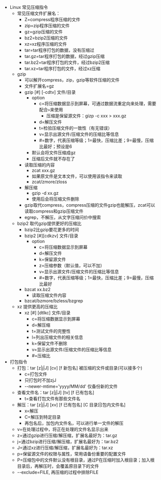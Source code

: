 * Linux 常见压缩指令
    * 常见压缩文件扩展名：
        * Z=compress程序压缩的文件
        * zip=zip程序压缩的文件
        * gz=gzip压缩的文件
        * bz2=bzip2压缩的文件
        * xz=xz程序压缩的文件
        * tar=tar程序打包的数据，没有压缩过
        * tar.gz=tar程序打包的数据，经过gzip压缩
        * tar.bz2=tar程序打包的文件，经过bzip2压缩
        * tar.xz=tar程序打包的文件，经过xz压缩
    * gzip
        * 可以解开compress，zip，gzip等软件压缩的文件
        * 文件扩展名=gz
        * gzip [#] [-cdtv] 文件/目录
            * option
                * c=将压缩数据显示到屏幕，可通过数据流重定向来处理，需要配合`>`来使用
                    * 压缩是保留源文件：gizp -c xxx > xxx.gz
                * d=解压文件
                * t=检验压缩文件的一致性（有无错误）
                * v=显示出源文件/压缩文件的压缩比等信息
                * #=数字，代表压缩等级；1=最快，压缩比差；9=最慢，压缩比最好；预设是6
            * 默认会将文件压缩成gz
            * 压缩后文件就不存在了
        * 读取压缩的内容
            * zcat xxx.gz
            * 如果原文件是文本文件，可以使用该指令来读取
            * zcat/zmore/zloss
        * 解压缩
            * gzip -d xx.gz
            * 使用后会将压缩文件删除
        * gzip取代compress，compress压缩的文件gzip也能解压，zcat可以读取compress和gzip压缩文件
        * egrep，不解压，从文字压缩问价中搜索
    * bzip2 取代gzip提供更好的压缩比
        * bzip2比gzip要花更多的时间
        * bzip2 [#][cdkzv] 文件/目录
            * option
                * c=将压缩数据显示到屏幕
                * d=解压文件
                * k=保留源文件
                * z=压缩参数（默认值，可以不加）
                * v=显示出源文件/压缩文件的压缩比等信息
                * #=数字，代表压缩等级；1=最快，压缩比差；9=最慢，压缩比最好
        * bzcat xx.bz2
            * 读取压缩文件内容
        * bzcat/bzmore/bzless/bzgrep
    * xz 提供更高的压缩比
        * xz [#] [dtlkc] 文件/目录
            * c=将压缩数据显示到屏幕
            * d=解压缩
            * t=测试文件的完整性
            * l=列出压缩文件的相关信息
            * k=保留文件不删除
            * v=显示出源文件/压缩文件的压缩比等信息
            * #=压缩比
* 打包指令
    * 打包：tar [z|j|J] [cv] [f 新包名] 被压缩的文件或目录(可以接多个)
        * c=打包文件
        * 只打包时不加zjJ
        * --newer-mtime='yyyy/MM/dd' 仅备份新的文件
    * 查看文件名：tar [z|j|J] [tv] [f 已有包名]
        * t=查看打包文件有那些文件名
    * 解压：tar [z|j|J] [xv] [f 已有包名] [C 目录]|[包内文件名]
        * x=解压
        * C=解压到特定目录
        * 再包名后，加包内文件名，可以进行单一文件的解压
    * v=在处理过程中，将正在处理的文件名显示出来
    * z=通过gzip进行压缩/解压缩，扩展名最好为：tar.gz
    * j=通过bzip进行压缩/解压缩，扩展名最好为：tar.bz2
    * J=通过xz进行压缩/解压缩，扩展名最好为：tar.xz
    * p=保留源文件的权限与属性，常用语备份重要的配置文件
    * P=压缩包中的文件默认没有根目录，通过P在压缩时加入根目录；加入根目录后，再解压时，会覆盖原目录下的文件
    * --exclude=FILE, 再压缩的过程中排除FILE

    
            
